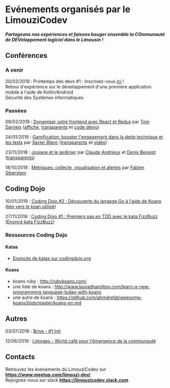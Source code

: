 # Evénements organisés par le LimouziCodev

***Partageons nos expériences et faisons bouger ensemble la COmmunauté de DEVeloppement logiciel dans le Limousin !***


## Conférences



### A venir
20/03/2019 : Printemps des devs #1 : Inscrivez-vous [ici](https://www.meetup.com/limouzi-dev/events/259497649) !  
Retour d'expérience sur le développement d'une première application mobile à l'aide de Kotlin/Android  
Sécurité des Systèmes informatiques



### Passées
09/02/2019 : [Dynamiser votre frontend avec React et Redux](https://www.meetup.com/limouzi-dev/events/258124522/) par [Tom Darneix](https://twitter.com/ThisIsBarda) ([affiche](affiches/19_02_09_ReactRedux.jpg), [transparents](https://slides.com/thebardapnk/introducereactredux/#/) et [code démo](https://github.com/Thebarda/ReactReduxTalk))


24/01/2019 : [Gamification: booster l'engagement dans la dette technique et les tests](https://www.meetup.com/limouzi-dev/events/257988786/) par [Xavier Blanc](https://www.linkedin.com/in/xavier-blanc-3b9785a/) ([transparents](slides/19_01_24_GamificationDetteTechnique.pdf) et [vidéo](https://www.youtube.com/watch?v=joohHSFlbjE))


23/11/2018 : [Josiane et le jardinier](https://www.meetup.com/limouzi-dev/events/256182513/) par [Claude Andrieux](https://twitter.com/Claude_64510) et [Denis Benoist](https://twitter.com/DenisBenoist) ([transparents](slides/18_11_23_JosianeJardinier))

18/10/2018 : [Métriques: collecte, visualisation et alertes](https://www.meetup.com/limouzi-dev/events/254882915/) par [Fabien Siberstein](https://twitter.com/silberfab)


## Coding Dojo

10/01/2019 : [Coding Dojo #2 : Découverte du langage Go à l'aide de Koans](https://www.meetup.com/limouzi-dev/events/257988786/) ([lien vers le koan utilisé](https://github.com/cdarwin/go-koans))

27/11/2018 : [Coding Dojo #1 : Premiers pas en TDD avec le kata FizzBuzz](https://www.meetup.com/limouzi-dev/events/256403472/) ([Enoncé kata FizzBuzz](http://codingdojo.org/kata/FizzBuzz/))


### Ressources Coding Dojo

#### Katas
- [Enoncés de katas sur codingdojo.org](http://codingdojo.org/kata)

#### Koans

- koans ruby : http://rubykoans.com/
- une liste de koans :  http://www.lauradhamilton.com/learn-a-new-programming-language-today-with-koans 
- une autre  de koans : https://github.com/ahmdrefat/awesome-koans/blob/master/koans-en.md

## Autres

03/07/2018 : [Brive - #1 Init](https://www.meetup.com/limouzi-dev/events/251399035) 

12/06/2018 : [Limoges - World café pour l'émergence de la communauté](https://www.weezevent.com/limouzi-codev-atelier-communaute-developpement-logiciel-en-limousin) 


## Contacts
Retrouvez les événements du LimouziCodev sur **https://www.meetup.com/limouzi-dev/**  
Rejoignez-nous sur slack **https://limouzicodev.slack.com**



